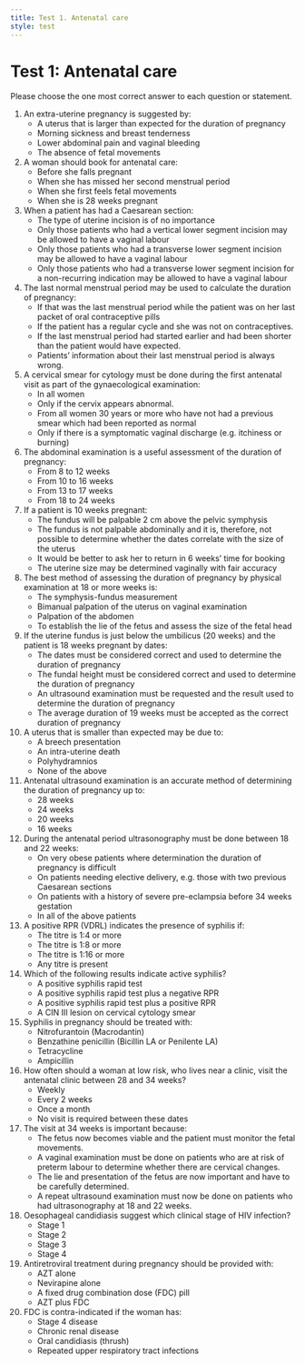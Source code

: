 ```yaml
---
title: Test 1. Antenatal care
style: test
---
```


# Test 1: Antenatal care

Please choose the one most correct answer to each question or statement.

1.	An extra-uterine pregnancy is suggested by:
	-	A uterus that is larger than expected for the duration of pregnancy
	-	Morning sickness and breast tenderness
	+	Lower abdominal pain and vaginal bleeding
	-	The absence of fetal movements
2.	A woman should book for antenatal care:
	-	Before she falls pregnant
	+	When she has missed her second menstrual period
	-	When she first feels fetal movements
	-	When she is 28 weeks pregnant
3.	When a patient has had a Caesarean section:
	-	The type of uterine incision is of no importance
	-	Only those patients who had a vertical lower segment incision may be allowed to have a vaginal labour
	-	Only those patients who had a transverse lower segment incision may be allowed to have a vaginal labour
	+	Only those patients who had a transverse lower segment incision for a non-recurring indication may be allowed to have a vaginal labour
4.	The last normal menstrual period may be used to calculate the duration of pregnancy:
	-	If that was the last menstrual period while the patient was on her last packet of oral contraceptive pills
	+	If the patient has a regular cycle and she was not on contraceptives.
	-	If the last menstrual period had started earlier and had been shorter than the patient would have expected.
	-	Patients’ information about their last menstrual period is always wrong.
5.	A cervical smear for cytology must be done during the first antenatal visit as part of the gynaecological examination:
	-	In all women
	-	Only if the cervix appears abnormal.
	+	From all women 30 years or more who have not had a previous smear which had been reported as normal
	-	Only if there is a symptomatic vaginal discharge (e.g. itchiness or burning)
6.	The abdominal examination is a useful assessment of the duration of pregnancy:
	-	From 8 to 12 weeks
	-	From 10 to 16 weeks
	+	From 13 to 17 weeks
	-	From 18 to 24 weeks
7.	If a patient is 10 weeks pregnant:
	-	The fundus will be palpable 2 cm above the pelvic symphysis
	-	The fundus is not palpable abdominally and it is, therefore, not possible to determine whether the dates correlate with the size of the uterus
	-	It would be better to ask her to return in 6 weeks’ time for booking
	+	The uterine size may be determined vaginally with fair accuracy
8.	The best method of assessing the duration of pregnancy by physical examination at 18 or more weeks is:
	+	The symphysis-fundus measurement
	-	Bimanual palpation of the uterus on vaginal examination
	-	Palpation of the abdomen
	-	To establish the lie of the fetus and assess the size of the fetal head
9.	If the uterine fundus is just below the umbilicus (20 weeks) and the patient is 18 weeks pregnant by dates:
	+	The dates must be considered correct and used to determine the duration of pregnancy
	-	The fundal height must be considered correct and used to determine the duration of pregnancy
	-	An ultrasound examination must be requested and the result used to determine the duration of pregnancy
	-	The average duration of 19 weeks must be accepted as the correct duration of pregnancy
10.	A uterus that is smaller than expected may be due to:
	-	A breech presentation
	+	An intra-uterine death
	-	Polyhydramnios
	-	None of the above
11.	Antenatal ultrasound examination is an accurate method of determining the duration of pregnancy up to:
	-	28 weeks
	+	24 weeks
	-	20 weeks
	-	16 weeks
12.	During the antenatal period ultrasonography must be done between 18 and 22 weeks:
	-	On very obese patients where determination the duration of pregnancy is difficult
	-	On patients needing elective delivery, e.g. those with two previous Caesarean sections
	-	On patients with a history of severe pre-eclampsia before 34 weeks gestation
	+	In all of the above patients
13.	A positive RPR (VDRL) indicates the presence of syphilis if:
	-	The titre is 1:4 or more
	-	The titre is 1:8 or more
	+	The titre is 1:16 or more
	-	Any titre is present
14.	Which of the following results indicate active syphilis?
	-	A positive syphilis rapid test
	-	A positive syphilis rapid test plus a negative RPR
	+	A positive syphilis rapid test plus a positive RPR
	-	A CIN III lesion on cervical cytology smear
15.	Syphilis in pregnancy should be treated with: 
	-	Nitrofurantoin (Macrodantin)
	+	Benzathine penicillin (Bicillin LA or Penilente LA)
	-	Tetracycline
	-	Ampicillin
16.	How often should a woman at low risk, who lives near a clinic, visit the antenatal clinic between 28 and 34 weeks?
	-	Weekly
	-	Every 2 weeks
	-	Once a month
	+	No visit is required between these dates
17.	The visit at 34 weeks is important because:
	-	The fetus now becomes viable and the patient must monitor the fetal movements.
	-	A vaginal examination must be done on patients who are at risk of preterm labour to determine whether there are cervical changes.
	+	The lie and presentation of the fetus are now important and have to be carefully determined.
	-	A repeat ultrasound examination must now be done on patients who had ultrasonography at 18 and 22 weeks.
18.	Oesophageal candidiasis suggest which clinical stage of HIV infection?
	-	Stage 1
	-	Stage 2
	-	Stage 3
	+	Stage 4
19.	Antiretroviral treatment during pregnancy should be provided with:
	-	AZT alone
	-	Nevirapine alone
	+	A fixed drug combination dose (FDC) pill
	-	AZT plus FDC
20.	FDC is contra-indicated if the woman has:
	-	Stage 4 disease
	+	Chronic renal disease
	-	Oral candidiasis (thrush)
	-	Repeated upper respiratory tract infections